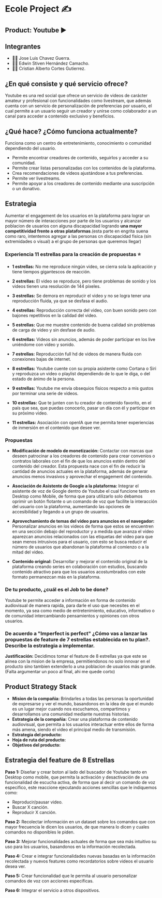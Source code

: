 # Ecole Project ✍

## Product: Youtube ▶

## Integrantes 
- 🧑🏻 Jose Luis Chavez Guerra.
- 🧑🏻 Edwin Stiven Hernández Camacho.
- 🧑🏻 Cristian Alberto Cortes Gutierrez.

## ¿En qué consiste y qué servicio ofrece? 
Youtube es una red social que ofrece un servicio de videos de carácter amateur y profesional con funcionalidades como livestream, que además cuenta con un servicio de personalización de preferencias por usuario, el cual permite a un usuario seguir un creador y unirse como colaborador a un canal para acceder a contenido exclusivo y beneficios. 

## ¿Qué hace? ¿Cómo funciona actualmente?
Funciona como un centro de entretenimiento, conocimiento o comunidad dependiendo del usuario.
- Permite encontrar creadores de contenido, seguirlos y acceder a su comunidad. 
- Permite crear listas personalizadas con los contenidos de la plataforma.
- Crea recomendaciones de videos ajustándose a tus preferencias.  
- Permite ver livestreams.  
- Permite apoyar a los creadores de contenido mediante una suscripción o un donativo.

## Estrategia
Aumentar el engagement de los usuarios en la plataforma para lograr un mayor número de interacciones por parte de los usuarios y alcanzar poblacion de usuarios con alguna discapacidad logrando **una mayor competitividad frente a otras plataformas**.(esta parte en engrita suena como raro, intentemos agregar a las personas cn discapacidad fisica (sin extremidades o visual) a el grupo de personas que queremos llegar)

### Experiencia 11 estrellas para la creación de propuestas ⭐
- **1 estrellas:** No me reproduce ningún video, se cierra sola la aplicación y tiene tiempos gigantescos de reacción.

- **2 estrellas:** El video se reproduce, pero tiene problemas de sonido y los videos tienen una resolución de 144 píxeles.

- **3 estrellas:** Se demora en reproducir el video y no se logra tener una reproducción fluida, ya que se desfasa el audio.

- **4 estrellas:**  Reproducción correcta del video, con buen sonido pero con bajones repetitivos en la calidad del video. 

- **5 estrellas:** Que me muestre contenido de buena calidad sin problemas de carga de video y sin desfase de audio.

- **6 estrellas:** Videos sin anuncios, además de poder participar en los live uniéndome con video y sonido.

- **7 estrellas:** Reproducción full hd de videos de manera fluida con conexiones bajas de internet.

- **8 estrellas:** Youtube cuente con su propia asistente como Cortana o Siri y reproduzca un video o playlist dependiendo de lo que le diga, o del estado de ánimo de la persona.

- **9 estrellas:** Youtube me envía obsequios físicos respecto a mis gustos por terminar una serie de videos.

- **10 estrellas:** Que te junten con tu creador de contenido favorito, en el país que sea, que puedas conocerlo, pasar un día con él y participar en su próximo video. 

- **11 estrellas:** Asociación con openIA que me permita tener experiencias de inmersión en el contenido que desee ver. 

### Propuestas

- **Modificación de modelo de monetización:** Contactar con marcas que deseen patrocinar a los creadores de contenido para crear convenios o contratos laborales con el fin de que los anuncios estén dentro del contenido del creador. Esta propuesta nace con el fin de reducir la cantidad de anuncios actuales en la plataforma, además de generar anuncios menos invasivos y aprovechar el engagement del contenido.

- **Asociación de Asistente de Google a la plataforma:** Integrar el asistente de voz de Google dentro de Youtube el cual funcione tanto en Desktop como Mobile, de forma que para utilizarlo solo debamos oprimir un botón flotante o un comando de voz que facilite la interacción del usuario con la plataforma, aumentando las opciones de accesibilidad y llegando a un grupo de usuarios.

- **Aprovechamiento de temas del video para anuncios en el navegador:** Personalizar anuncios en los videos de forma que estos se encuentren en una sección debajo del reproductor y a medida que avanza el video aparezcan anuncios relacionados con las etiquetas del video para que sean menos intrusivos para el usuario, con esto se busca reducir el número de usuarios que abandonan la plataforma al comienzo o a la mitad del video.

- **Contenido original:** Desarrollar y mejorar el contenido original de la plataforma creando series en colaboración con estudios, buscando contenido atractivo para que los usuarios acostumbrados con este formato permanezcan más en la plataforma. 


### De tu producto, ¿cuál es el Job to be done?
Youtube te permite acceder a información en forma de contenido audiovisual de manera rapida, para darle el uso que necesites en el momento, ya sea como medio de entretenimiento, educativo, informativo o de comunidad intercambiando pensamientos y opiniones con otros usuarios.

### De acuerdo a "Imperfect is perfect" ¿Cómo vas a lanzar las propuestas de feature de 7 estrellas establecida en tu plan?. Describe la estrategia a implementar.

**Justificación:** Decidimos tomar el feature de 8 estrellas ya que este se alinea con la mision de la empresa, permitiendonos no solo innovar en el producto sino tambien extenderlo a una poblacion de usuarios más grande. (Falta argumentar un poco al final, ahi me quede corto) 

## Product Strategy Stack 
- **Mision de la compañia:** Brindarles a todas las personas la oportunidad de expresarse y ver el mundo, basandonos en la idea de que el mundo es un lugar mejor cuando nos escuchamos, compartimos y desarrollamos una comunidad mediante nuestras historias.
- **Estrategia de la compañia:** Crear una plataforma de contenido audiovisual, que permita a los usuarios interactuar entre ellos de forma más amena, siendo el video el principal medio de transmisión.
- **Estrategia del producto:**
- **Hoja de ruta del producto:**
- **Objetivos del producto:**

## Estrategia del feature de 8 Estrellas 
**Paso 1:** Diseñar y crear boton al lado del buscador de Youtube tanto en Desktop como mobile, que permita la activación y desactivación de una funcionalidad de escucha activa, de forma que al decir un comando de voz especifico, este reaccione ejecutando acciones sencillas que le indiquemos como:
- Reproducir/pausar video.
- Buscar X canción.
- Reproducir X canción.

**Paso 2:** Recolectar información en un dataset sobre los comandos que con mayor frecuencia le dicen los usuarios, de que manera lo dicen y cuales comandos no disponibles le piden.

**Paso 3:** Mejorar funcionalidades actuales de forma que sea más intuitivo su uso para los usuarios, basandonos en la información recolectada.

**Paso 4:** Crear e integrar funcionalidades nuevas basadas en la información recolectada y nuevos features como recordatorios sobre videos el usuario desea ver.

**Paso 5:** Crear funcionalidad que le permita al usuario personalizar comandos de voz con acciones especificas.

**Paso 6:** Integrar el servicio a otros dispositivos.